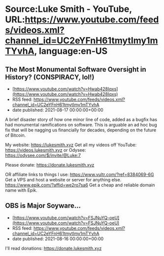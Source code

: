 # Source:Luke Smith - YouTube, URL:https://www.youtube.com/feeds/videos.xml?channel_id=UC2eYFnH61tmytImy1mTYvhA, language:en-US

## The Most Monumental Software Oversight in History? (CONSPIRACY, lol!)
 - [https://www.youtube.com/watch?v=Hwab428Iqxs](https://www.youtube.com/watch?v=Hwab428Iqxs)
 - RSS feed: https://www.youtube.com/feeds/videos.xml?channel_id=UC2eYFnH61tmytImy1mTYvhA
 - date published: 2021-08-17 00:00:00+00:00

A brief disaster story of how one minor line of code, added as a bugfix has had monumental ramifications on software. This is arguable an ad hoc bug fix that will be nagging us financially for decades, depending on the future of Bitcoin.

My website: https://lukesmith.xyz
Get all my videos off YouTube: https://videos.lukesmith.xyz
or Odysee: https://odysee.com/$/invite/@Luke:7

Please donate: https://donate.lukesmith.xyz

OR affiliate links to things l use:
https://www.vultr.com/?ref=8384069-6G Get a VPS and host a website or server for anything else.
https://www.epik.com/?affid=we2ro7sa6 Get a cheap and reliable domain name with Epik.

## OBS is Major Soyware...
 - [https://www.youtube.com/watch?v=FSJNuYQ-oeU](https://www.youtube.com/watch?v=FSJNuYQ-oeU)
 - RSS feed: https://www.youtube.com/feeds/videos.xml?channel_id=UC2eYFnH61tmytImy1mTYvhA
 - date published: 2021-08-16 00:00:00+00:00

I'll read donations: https://donate.lukesmith.xyz

